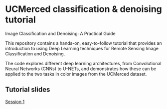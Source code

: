 # UCMerced classification & denoising tutorial

Image Classification and Denoising: A Practical Guide

This repository contains a hands-on, easy-to-follow tutorial that provides an introduction to using Deep Learning techniques for Remote Sensing Image Classification and Denoising. 

The code explores different deep learning architectures, from Convolutional Neural Networks (CNNs) to U-NETs, and demonstrates how these can be applied to the two tasks in color images from the UCMerced dataset.

## Tutorial slides
[Session 1](https://github.com/gtsagkatakis/GRSS2023_Classification_Denoising_tutorial/blob/main/Session%201%20Final.pdf)


